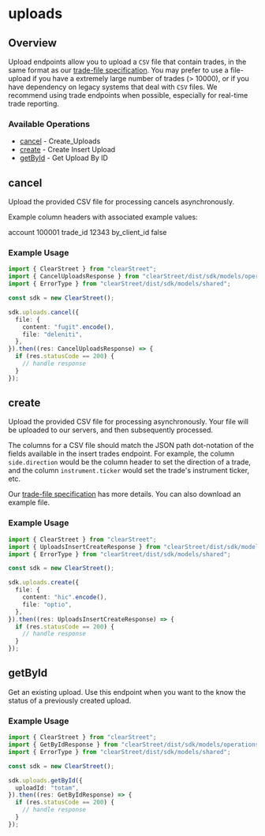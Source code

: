 # uploads

## Overview

Upload endpoints allow you to upload a `CSV` file that contain trades, in the same format as our [trade-file specification](https://github.com/clear-street/docs/blob/master/trade_file.md). You may prefer to use a file-upload if you have a extremely large number of trades (> 10000), or if you have dependency on legacy systems that deal with `CSV` files. We recommend using trade endpoints when possible, especially for real-time trade reporting.


### Available Operations

* [cancel](#cancel) - Create_Uploads
* [create](#create) - Create Insert Upload
* [getById](#getbyid) - Get Upload By ID

## cancel

Upload the provided CSV file for processing cancels asynchronously.

Example column headers with associated example values:

  account	100001
  trade_id	12343
  by_client_id	false


### Example Usage

```typescript
import { ClearStreet } from "clearStreet";
import { CancelUploadsResponse } from "clearStreet/dist/sdk/models/operations";
import { ErrorType } from "clearStreet/dist/sdk/models/shared";

const sdk = new ClearStreet();

sdk.uploads.cancel({
  file: {
    content: "fugit".encode(),
    file: "deleniti",
  },
}).then((res: CancelUploadsResponse) => {
  if (res.statusCode == 200) {
    // handle response
  }
});
```

## create

Upload the provided CSV file for processing asynchronously. Your file will be uploaded to our servers, and then subsequently processed.

The columns for a CSV file should match the JSON path dot-notation of the fields available in the insert trades endpoint. For example, the column `side.direction` would be the column header to set the direction of a trade, and the column `instrument.ticker` would set the trade's instrument ticker, etc.

Our [trade-file specification](https://github.com/clear-street/docs/blob/master/trade_file.md) has more details. You can also download an example file.


### Example Usage

```typescript
import { ClearStreet } from "clearStreet";
import { UploadsInsertCreateResponse } from "clearStreet/dist/sdk/models/operations";
import { ErrorType } from "clearStreet/dist/sdk/models/shared";

const sdk = new ClearStreet();

sdk.uploads.create({
  file: {
    content: "hic".encode(),
    file: "optio",
  },
}).then((res: UploadsInsertCreateResponse) => {
  if (res.statusCode == 200) {
    // handle response
  }
});
```

## getById

Get an existing upload. Use this endpoint when you want to the know the status of a previously created upload.


### Example Usage

```typescript
import { ClearStreet } from "clearStreet";
import { GetByIdResponse } from "clearStreet/dist/sdk/models/operations";
import { ErrorType } from "clearStreet/dist/sdk/models/shared";

const sdk = new ClearStreet();

sdk.uploads.getById({
  uploadId: "totam",
}).then((res: GetByIdResponse) => {
  if (res.statusCode == 200) {
    // handle response
  }
});
```
